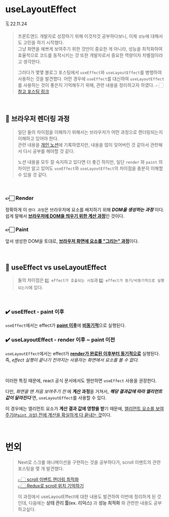# useLayoutEffect

🗓 22.11.24

> 프론트엔드 개발자로 성장하기 위해 이것저것 공부하다보니, 이제 `성능`에 대해서도 고민을 하기 시작했다.  
> 그냥 화면을 예쁘게 보여주기 위한 것만이 중요한 게 아니라, 성능을 최적화하여 효율적으로 코드를 동작시키는 것 또한 개발자로서 중요한 역량이자 차별점이라고 생각한다.
>
> 그러다가 몇몇 블로그 포스팅에서 `useEffect`와 `useLayoutEffect`를 병행하여 사용하는 것을 발견했다. 어떤 경우에 `useEffect`를 대신하여 `useLayoutEffect`를 사용하는 것이 좋은지 기억해두기 위해, 관련 내용을 정리하고자 하였다.
> 👉🏻 [참고 포스팅 링크](https://medium.com/@jnso5072/react-useeffect-%EC%99%80-uselayouteffect-%EC%9D%98-%EC%B0%A8%EC%9D%B4%EB%8A%94-%EB%AC%B4%EC%97%87%EC%9D%BC%EA%B9%8C-e1a13adf1cd5)

<br>

## 📖 브라우저 렌더링 과정

> 일단 둘의 차이점을 이해하기 위해서는 브라우저가 어떤 과정으로 렌더링되는지 이해하고 있어야 한다.  
> 관련 내용을 [개인 노션](https://puzzling-bridge-fe7.notion.site/a6dc567ae1904173ae44b07f093b7b51)에 기록하였지만, 내용을 많이 잊어버린 것 같아서 관련해서 다시 공부를 해야할 것 같다.
>
> 노션 내용을 모두 잘 숙지하고 있다면 더 좋긴 하지만, 일단 `render` 와 `paint` 의 차이만 알고 있어도 `useEffect`와 `useLayoutEffect`의 차이점을 충분히 이해할 수 있을 것 같다.

<br>

### 👉🏻 Render

정확하게 이 `렌더 과정`은 브라우저에 요소를 배치하기 위해 _**DOM을 생성하는 과정**_ 이다. 쉽게 말해서 <U>**브라우저에 DOM을 띄우기 위한 계산 과정**</U>인 것이다.

### 👉🏻 Paint

앞서 생성한 DOM을 토대로, <U>**브라우저 화면에 요소를 "그리는" 과정**</U>이다.

<br>

## 🌟 useEffect vs useLayoutEffect

> 둘의 차이점은 `1️⃣ effect가 호출되는 시점`과 `2️⃣ effect가 동기/비동기적으로 실행되는지`에 있다.

<br>

### ✔️ useEffect - paint 이후

`useEffect`에서는 effect가 <U>**paint 이후**</U>에 <U>**비동기적**</U>으로 실행된다.

### ✔️ useLayoutEffect - render 이후 ~ paint 이전

`useLayoutEffect`에서는 effect가 <U>**render가 완료된 이후부터 동기적으로**</U> 실행된다. 즉, _effect 실행이 끝나기 전까지는 사용자는 화면에서 요소를 볼 수 없다._

<br>

이러한 특징 때문에, react 공식 문서에서도 웬만하면 `useEffect` 사용을 권장한다.

다만, _화면을 맨 처음 보여주기 전_ 에 **계산 과정**을 거쳐서, _**해당 결과값에 따라 엘리먼트 값이 달라진다**_ 면, `useLayoutEffect`를 사용할 수 있다.

이 경우에는 엘리먼트 요소가 **계산 결과 값에 영향을 받**기 때문에, <U>엘리먼트 요소를 보여주기(`Paint 과정`) 전에 계산을 확실하게 다 끝내는 것</U>이다.

<br>

# 번외

> Next로 스크롤 애니메이션을 구현하는 것을 공부하다가, scroll 이벤트의 관련 포스팅을 몇 개 발견했다.
>
> [👉🏻 scroll 이벤트 렌더링 최적화](https://goddino.tistory.com/312)  
> [👉🏻 Redux로 scroll 위치 기억하기](https://sso-feeling.tistory.com/550)
>
> 이 과정에서 useLayoutEffect에 대한 내용도 발견하여 이번에 정리하게 된 것인데, 다음에는 **상태 관리 툴(ex. 리덕스)** 과 **성능 최적화** 와 관련한 내용도 공부하고싶다.

